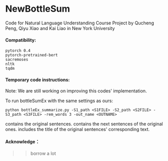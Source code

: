 # NewBottleSum

Code for Natural Language Understanding Course Project by Qucheng Peng, Qiyu Xiao and Kai Liao in New York University 




#### Compatibility:
```
pytorch 0.4 
pytorch-pretrained-bert
sacremoses
nltk
tqdm
```

#### Temporary code instructions:

Note: We are still working on improving this codes' implementation.

To run bottleSumEx with the same settings as ours:

```
python bottleEx_summarize.py -S1_path <S1FILE> -S2_path <S2FILE> -S3_path <S3FILE> -rem_words 3 -out_name <OUTNAME>
```
<S1FILE> contains the original sentences. <S2FILE> contains the next sentences of the original ones. <S3FILE> includes the title of the original sentences' corresponding text.

#### Acknowledge：

>>borrow a lot

